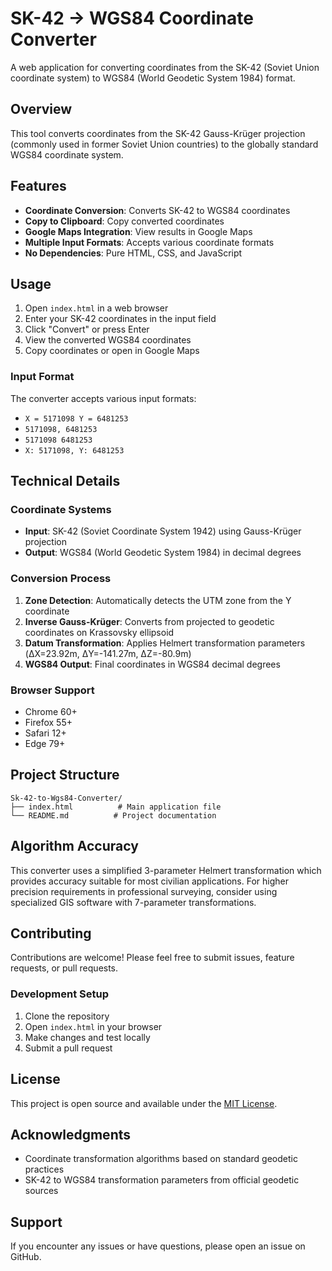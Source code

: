 # SK-42 → WGS84 Coordinate Converter

A web application for converting coordinates from the SK-42 (Soviet Union coordinate system) to WGS84 (World Geodetic System 1984) format.

## Overview

This tool converts coordinates from the SK-42 Gauss-Krüger projection (commonly used in former Soviet Union countries) to the globally standard WGS84 coordinate system.

## Features

- **Coordinate Conversion**: Converts SK-42 to WGS84 coordinates
- **Copy to Clipboard**: Copy converted coordinates
- **Google Maps Integration**: View results in Google Maps
- **Multiple Input Formats**: Accepts various coordinate formats
- **No Dependencies**: Pure HTML, CSS, and JavaScript

## Usage

1. Open `index.html` in a web browser
2. Enter your SK-42 coordinates in the input field
3. Click "Convert" or press Enter
4. View the converted WGS84 coordinates
5. Copy coordinates or open in Google Maps

### Input Format

The converter accepts various input formats:
- `X = 5171098 Y = 6481253`
- `5171098, 6481253`
- `5171098 6481253`
- `X: 5171098, Y: 6481253`

## Technical Details

### Coordinate Systems

- **Input**: SK-42 (Soviet Coordinate System 1942) using Gauss-Krüger projection
- **Output**: WGS84 (World Geodetic System 1984) in decimal degrees

### Conversion Process

1. **Zone Detection**: Automatically detects the UTM zone from the Y coordinate
2. **Inverse Gauss-Krüger**: Converts from projected to geodetic coordinates on Krassovsky ellipsoid
3. **Datum Transformation**: Applies Helmert transformation parameters (ΔX=23.92m, ΔY=-141.27m, ΔZ=-80.9m)
4. **WGS84 Output**: Final coordinates in WGS84 decimal degrees

### Browser Support

- Chrome 60+
- Firefox 55+
- Safari 12+
- Edge 79+

## Project Structure

```
Sk-42-to-Wgs84-Converter/
├── index.html          # Main application file
└── README.md          # Project documentation
```

## Algorithm Accuracy

This converter uses a simplified 3-parameter Helmert transformation which provides accuracy suitable for most civilian applications. For higher precision requirements in professional surveying, consider using specialized GIS software with 7-parameter transformations.

## Contributing

Contributions are welcome! Please feel free to submit issues, feature requests, or pull requests.

### Development Setup

1. Clone the repository
2. Open `index.html` in your browser
3. Make changes and test locally
4. Submit a pull request

## License

This project is open source and available under the [MIT License](LICENSE).

## Acknowledgments

- Coordinate transformation algorithms based on standard geodetic practices
- SK-42 to WGS84 transformation parameters from official geodetic sources

## Support

If you encounter any issues or have questions, please open an issue on GitHub.
